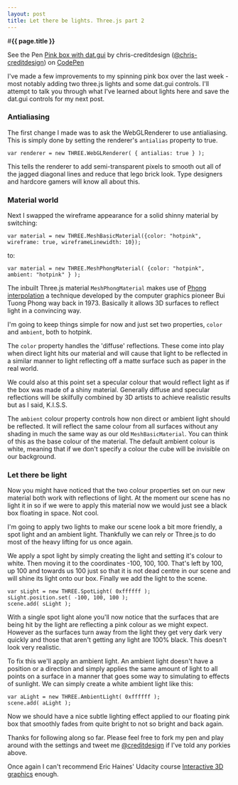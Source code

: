 ```yaml
---
layout: post
title: Let there be lights. Three.js part 2
---
```


#**{{ page.title }}** 

<p data-height="371" data-theme-id="0" data-slug-hash="tgLJE" data-user="chris-creditdesign" data-default-tab="result" class='codepen'>See the Pen <a href='http://codepen.io/chris-creditdesign/pen/tgLJE'>Pink box with dat.gui</a> by chris-creditdesign (<a href='http://codepen.io/chris-creditdesign'>@chris-creditdesign</a>) on <a href='http://codepen.io'>CodePen</a></p>
<script async src="//codepen.io/assets/embed/ei.js"></script>

I've made a few improvements to my spinning pink box over the last week - most notably adding two three.js lights and some dat.gui controls. I'll attempt to talk you through what I've learned about lights here and save the dat.gui controls for my next post.

### Antialiasing

The first change I made was to ask the WebGLRenderer to use antialiasing. This is simply done by setting the renderer's `antialias` property to true.

	var renderer = new THREE.WebGLRenderer( { antialias: true } );

This tells the renderer to add semi-transparent pixels to smooth out all of the jagged diagonal lines and reduce that lego brick look. Type designers and hardcore gamers will know all about this.

### Material world

Next I swapped the wireframe appearance for a solid shinny material by switching:
	
	var material = new THREE.MeshBasicMaterial({color: "hotpink", wireframe: true, wireframeLinewidth: 10});

to:

	var material = new THREE.MeshPhongMaterial( {color: "hotpink", ambient: "hotpink" } );

The inbuilt Three.js material `MeshPhongMaterial` makes use of [Phong interpolation](http://en.wikipedia.org/wiki/Phong_shading) a technique developed by the computer graphics pioneer Bui Tuong Phong way back in 1973. Basically it allows 3D surfaces to reflect light in a convincing way.

I'm going to keep things simple for now and just set two properties, `color` and `ambient`, both to hotpink.

The `color` property handles the 'diffuse' reflections. These come into play when direct light hits our material and will cause that light to be reflected in a similar manner to light reflecting off a matte surface such as paper in the real world.

We could also at this point set a specular colour that would reflect light as if the box was made of a shiny material. Generally diffuse and specular reflections will be skilfully combined by 3D artists to achieve realistic results but as I said, K.I.S.S.

The `ambient` colour property controls how non direct or ambient light should be reflected. It will reflect the same colour from all surfaces without any shading in much the same way as our old `MeshBasicMaterial`. You can think of this as the base colour of the material. The default ambient colour is white, meaning that if we don't specify a colour the cube will be invisible on our background.

### Let there be light

Now you might have noticed that the two colour properties set on our new material both work with reflections of light. At the moment our scene has no light it in so if we were to apply this material now we would just see a black box floating in space. Not cool.

I'm going to apply two lights to make our scene look a bit more friendly, a spot light and an ambient light. Thankfully we can rely or Three.js to do most of the heavy lifting for us once again.

We apply a spot light by simply creating the light and setting it's colour to white. Then moving it to the coordinates -100, 100, 100. That's left by 100, up 100 and towards us 100 just so that it is not dead centre in our scene and will shine its light onto our box. Finally we add the light to the scene.
	
	var sLight = new THREE.SpotLight( 0xffffff );
	sLight.position.set( -100, 100, 100 );
	scene.add( sLight );

With a single spot light alone you'll now notice that the surfaces that are being hit by the light are reflecting a pink colour as we might expect. However as the surfaces turn away from the light they get very dark very quickly and those that aren't getting any light are 100% black. This doesn't look very realistic.

To fix this we'll apply an ambient light. An ambient light doesn't have a position or a direction and simply applies the same amount of light to all points on a surface in a manner that goes some way to simulating to effects of sunlight. We can simply create a white ambient light like this:

	var aLight = new THREE.AmbientLight( 0xffffff );
	scene.add( aLight );

Now we should have a nice subtle lighting effect applied to our floating pink box that smoothly fades from quite bright to not so bright and back again.

Thanks for following along so far. Please feel free to fork my pen and play around with the settings and tweet me [@creditdesign](https://twitter.com/creditdesign) if I've told any porkies above.

Once again I can't recommend Eric Haines' Udacity course [Interactive 3D graphics](https://www.udacity.com/course/cs291) enough.